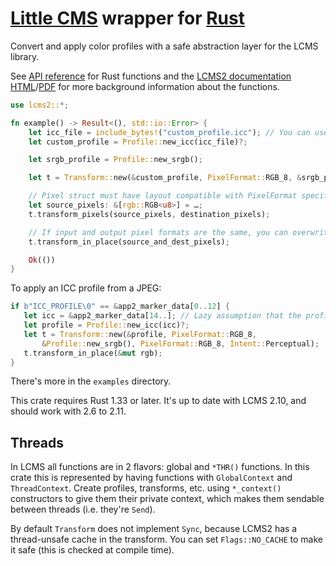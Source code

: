 # [Little CMS](http://www.littlecms.com) wrapper for [Rust](https://www.rust-lang.org/)

Convert and apply color profiles with a safe abstraction layer for the LCMS library.

See [API reference](https://docs.rs/lcms2/) for Rust functions and the [LCMS2 documentation HTML](https://kornelski.github.io/rust-lcms2-sys/)/[PDF](http://www.littlecms.com/LittleCMS2.8%20API.pdf) for more background information about the functions.

```rust
use lcms2::*;

fn example() -> Result<(), std::io::Error> {
    let icc_file = include_bytes!("custom_profile.icc"); // You can use Profile::new_file("path"), too
    let custom_profile = Profile::new_icc(icc_file)?;

    let srgb_profile = Profile::new_srgb();

    let t = Transform::new(&custom_profile, PixelFormat::RGB_8, &srgb_profile, PixelFormat::RGB_8, Intent::Perceptual);

    // Pixel struct must have layout compatible with PixelFormat specified in new()
    let source_pixels: &[rgb::RGB<u8>] = …;
    t.transform_pixels(source_pixels, destination_pixels);

    // If input and output pixel formats are the same, you can overwrite them instead of copying
    t.transform_in_place(source_and_dest_pixels);

    Ok(())
}
```

To apply an ICC profile from a JPEG:

```rust
if b"ICC_PROFILE\0" == &app2_marker_data[0..12] {
   let icc = &app2_marker_data[14..]; // Lazy assumption that the profile is smaller than 64KB
   let profile = Profile::new_icc(icc)?;
   let t = Transform::new(&profile, PixelFormat::RGB_8,
       &Profile::new_srgb(), PixelFormat::RGB_8, Intent::Perceptual);
   t.transform_in_place(&mut rgb);
}
```

There's more in the `examples` directory.

This crate requires Rust 1.33 or later. It's up to date with LCMS 2.10, and should work with 2.6 to 2.11.

## Threads

In LCMS all functions are in 2 flavors: global and `*THR()` functions. In this crate this is represented by having functions with `GlobalContext` and `ThreadContext`. Create profiles, transforms, etc. using `*_context()` constructors to give them their private context, which makes them sendable between threads (i.e. they're `Send`).

By default `Transform` does not implement `Sync`, because LCMS2 has a thread-unsafe cache in the transform. You can set `Flags::NO_CACHE` to make it safe (this is checked at compile time).
